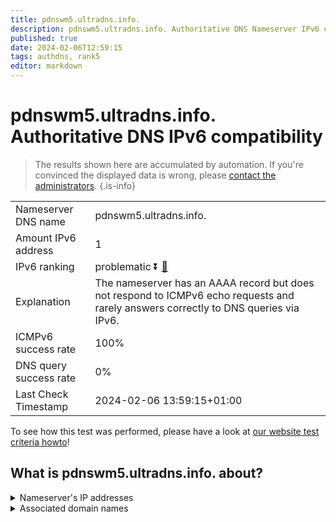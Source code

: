 ```yaml
---
title: pdnswm5.ultradns.info.
description: pdnswm5.ultradns.info. Authoritative DNS Nameserver IPv6 compatibility
published: true
date: 2024-02-06T12:59:15
tags: authdns, rank5
editor: markdown
---
```


# pdnswm5.ultradns.info. Authoritative DNS IPv6 compatibility

> The results shown here are accumulated by automation. If you're convinced the displayed data is wrong, please [contact the administrators](/howto/chat). 
{.is-info}




|   |   |
| - | - |
| Nameserver DNS name | pdnswm5.ultradns.info.
| Amount IPv6 address | 1
| IPv6 ranking | problematic :arrow_double_down: [🔗](/howto/ranking) |
| Explanation | The nameserver has an AAAA record but does not respond to ICMPv6 echo requests and rarely answers correctly to DNS queries via IPv6. |
| ICMPv6 success rate | 100%|
| DNS query success rate | 0% |
| Last Check Timestamp | 2024-02-06 13:59:15+01:00 |

To see how this test was performed, please have a look at [our website test criteria howto](/howto/testcriteria/authdns)!


## What is pdnswm5.ultradns.info. about?




<details>
<summary>Nameserver's IP addresses</summary>

2610:a1:1016::4

</details>



<details>
<summary>Associated domain names</summary>

www.walmart.com

</details>
